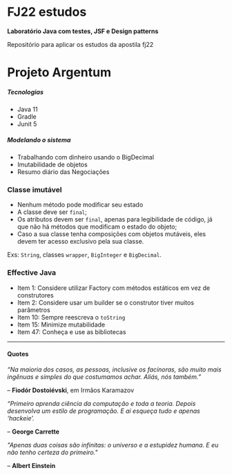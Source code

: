 # FJ22 estudos 

**Laboratório Java com testes, JSF e Design patterns**

Repositório para aplicar os estudos da apostila fj22  



# Projeto Argentum  

##### Tecnologias
* Java 11
* Gradle
* Junit 5

##### Modelando o sistema
* Trabalhando com dinheiro usando o BigDecimal  
* Imutabilidade de objetos
* Resumo diário das Negociações
  

### Classe imutável  
* Nenhum método pode modificar seu estado  
* A classe deve ser ```final```;  
* Os atributos devem ser ```final```, apenas para legibilidade de código, já que não há métodos que modificam o estado do objeto;  
* Caso a sua classe tenha composições com objetos mutáveis, eles devem ter acesso exclusivo pela sua classe.  

Exs: ```String```, classes ```wrapper```, ```BigInteger``` e ```BigDecimal```.  


### **Effective Java**
* Item 1: Considere utilizar Factory com métodos estáticos em vez de construtores
* Item 2: Considere usar um builder se o construtor tiver muitos parâmetros
* Item 10: Sempre reescreva o ```toString```
* Item 15: Minimize mutabilidade
* Item 47: Conheça e use as bibliotecas

---
#### Quotes
*“Na maioria dos casos, as pessoas, inclusive os facínoras, são muito mais ingênuas e simples do que
 costumamos achar. Aliás, nós também.”*
 
– **Fiodór Dostoiévski**, em Irmãos Karamazov

*“Primeiro aprenda ciência da computação e toda a teoria. Depois desenvolva um estilo de programação. E aí
esqueça tudo e apenas ‘hackeie’.*

– **George Carrette**

*"Apenas duas coisas são infinitas: o universo e a estupidez humana. E eu não tenho certeza do primeiro."*

 – **Albert Einstein**
 
 